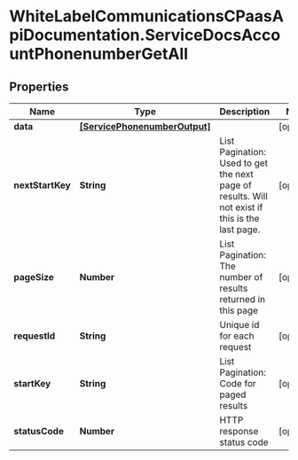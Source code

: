 # WhiteLabelCommunicationsCPaasApiDocumentation.ServiceDocsAccountPhonenumberGetAll

## Properties

Name | Type | Description | Notes
------------ | ------------- | ------------- | -------------
**data** | [**[ServicePhonenumberOutput]**](ServicePhonenumberOutput.md) |  | [optional] 
**nextStartKey** | **String** | List Pagination: Used to get the next page of results. Will not exist if this is the last page. | [optional] 
**pageSize** | **Number** | List Pagination: The number of results returned in this page | [optional] 
**requestId** | **String** | Unique id for each request | [optional] 
**startKey** | **String** | List Pagination: Code for paged results | [optional] 
**statusCode** | **Number** | HTTP response status code | [optional] 



